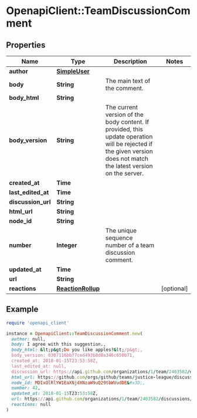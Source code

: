 # OpenapiClient::TeamDiscussionComment

## Properties

| Name | Type | Description | Notes |
| ---- | ---- | ----------- | ----- |
| **author** | [**SimpleUser**](SimpleUser.md) |  |  |
| **body** | **String** | The main text of the comment. |  |
| **body_html** | **String** |  |  |
| **body_version** | **String** | The current version of the body content. If provided, this update operation will be rejected if the given version does not match the latest version on the server. |  |
| **created_at** | **Time** |  |  |
| **last_edited_at** | **Time** |  |  |
| **discussion_url** | **String** |  |  |
| **html_url** | **String** |  |  |
| **node_id** | **String** |  |  |
| **number** | **Integer** | The unique sequence number of a team discussion comment. |  |
| **updated_at** | **Time** |  |  |
| **url** | **String** |  |  |
| **reactions** | [**ReactionRollup**](ReactionRollup.md) |  | [optional] |

## Example

```ruby
require 'openapi_client'

instance = OpenapiClient::TeamDiscussionComment.new(
  author: null,
  body: I agree with this suggestion.,
  body_html: &lt;p&gt;Do you like apples?&lt;/p&gt;,
  body_version: 0307116bbf7ced493b8d8a346c650b71,
  created_at: 2018-01-15T23:53:58Z,
  last_edited_at: null,
  discussion_url: https://api.github.com/organizations/1/team/2403582/discussions/1,
  html_url: https://github.com/orgs/github/teams/justice-league/discussions/1/comments/1,
  node_id: MDIxOlRlYW1EaXNjdXNzaW9uQ29tbWVudDE&#x3D;,
  number: 42,
  updated_at: 2018-01-15T23:53:58Z,
  url: https://api.github.com/organizations/1/team/2403582/discussions/1/comments/1,
  reactions: null
)
```

